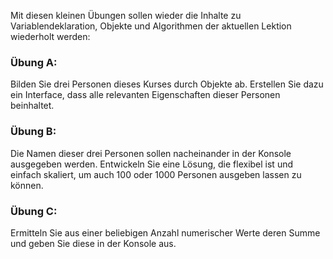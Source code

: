 Mit diesen kleinen Übungen sollen wieder die Inhalte zu Variablendeklaration, Objekte und Algorithmen der aktuellen Lektion wiederholt werden:

### Übung A:
Bilden Sie drei Personen dieses Kurses durch Objekte ab. Erstellen Sie dazu ein Interface, dass alle relevanten Eigenschaften dieser Personen beinhaltet.

### Übung B:
Die Namen dieser drei Personen sollen nacheinander in der Konsole ausgegeben werden. Entwickeln Sie eine Lösung, die flexibel ist und einfach skaliert, um auch 100 oder 1000 Personen ausgeben lassen zu können.

### Übung C:
Ermitteln Sie aus einer beliebigen Anzahl numerischer Werte deren Summe und geben Sie diese in der Konsole aus.
